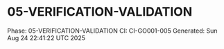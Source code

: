 # 05-VERIFICATION-VALIDATION
Phase: 05-VERIFICATION-VALIDATION
CI: CI-GO001-005
Generated: Sun Aug 24 22:41:22 UTC 2025
